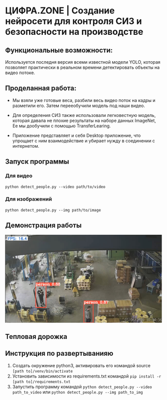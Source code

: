 # ЦИФРА.ZONE | Создание нейросети для контроля СИЗ и безопасности на производстве

## Функциональные возможности:
Используется последня версия всеми известной модели YOLO, которая позволяет практически в реальном времени 
детектировать объекты на видео потоке.

## Проделанная работа:
- Мы взяли уже готовые веса, разбили весь видео поток на кадры и разметили его.
Затем перееобучили модель под наши видео.

- Для определения СИЗ также использовали легковестную модель, 
которая давала не плохие результаты на наборе данных ImageNet,
Ее мы дообучили с помощью TransferLearing.

- Приложение представляет и себя Desktop 
приложение, что упрощает с ним взаимодействие и убирает
нужду в соединении с интернетом.

## Запуск программы
### Для видео
    python detect_people.py --video path/to/video

### Для изображений
    python detect_people.py --img path/to/image

## Демонстрация работы
![alt text](https://github.com/blukky/DigitalZone/blob/master/view.jpeg?raw=true)

## Тепловая дорожка

## Инструкция по развертыванияю
1. Создать окружение python3, активировать его командой source `[path to]/venv/bin/activate`
2. Установить зависимости из requirements.txt командой `pip install -r [path to]/requirements.txt`
3. Запустить программу командой `python detect_people.py --video path_to_video` или `python detect_people.py --img path_to_img`
